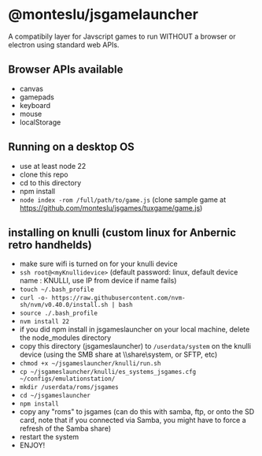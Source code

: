 # @monteslu/jsgamelauncher

A compatibily layer for Javscript games to run WITHOUT a browser or electron using standard web APIs.

## Browser APIs available

- canvas
- gamepads
- keyboard
- mouse
- localStorage

## Running on a desktop OS

- use at least node 22
- clone this repo
- cd to this directory
- npm install
- `node index -rom /full/path/to/game.js` (clone sample game at https://github.com/monteslu/jsgames/tuxgame/game.js)

## installing on knulli (custom linux for Anbernic retro handhelds)

- make sure wifi is turned on for your knulli device
- `ssh root@<myKnullidevice>` (default password: linux, default device name : KNULLI, use IP from device if name fails)
- `touch ~/.bash_profile`
- `curl -o- https://raw.githubusercontent.com/nvm-sh/nvm/v0.40.0/install.sh | bash`
- `source ./.bash_profile`
- `nvm install 22`
- if you did npm install in jsgameslauncher on your local machine, delete the node_modules directory
- copy this directory (jsgameslauncher) to `/userdata/system` on the knulli device (using the SMB share at \\<myKnullidevice>\share\system, or SFTP, etc)
- `chmod +x ~/jsgameslauncher/knulli/run.sh`
- `cp ~/jsgameslauncher/knulli/es_systems_jsgames.cfg ~/configs/emulationstation/`
- `mkdir /userdata/roms/jsgames`
- `cd ~/jsgameslauncher`
- `npm install`
- copy any "roms" to jsgames (can do this with samba, ftp, or onto the SD card, note that if you connected via Samba, you might have to force a refresh of the Samba share)
- restart the system
- ENJOY!
